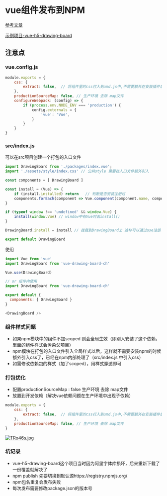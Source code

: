 # vue组件发布到NPM



[参考文章](https://juejin.cn/post/6844903953180835847#heading-0)

[示例项目-vue-h5-drawing-board](https://github.com/sgr-coderChen/vue-h5-drawing-board)



## 注意点

### vue.config.js

```js
module.exports = {
    css: {
        extract: false,  // 将组件里的css打入到umd.js中,不需要额外在安装插件后引入css (注意：公共style文件夹的样式需要在入口文件单独引入 src/index.js)
    },
    productionSourceMap: false, // 生产环境 去除 map文件
    configureWebpack: (config) => {
        if (process.env.NODE_ENV === 'production') {
            config.externals = {
                'vue': 'Vue',
            }
        }
    }
}
```

### src/index.js

可以在src项目创建一个打包的入口文件

```js
import DrawingBoard from './packages/index.vue';
import './assets/style/index.css' // 公共style 需要在入口文件额外引入

const components = [ DrawingBoard ]

const install = (Vue) => {
    if (install.installed) return   // 判断是否安装注册过
    components.forEach(component => Vue.component(component.name, component)) // 遍历并注册组件
}

if (typeof window !== 'undefined' && window.Vue) {
    install(window.Vue) // window中有Vue时去install()
}

DrawingBoard.install = install // 挂载到DrawingBoard上 这样可以通过use注册 也可以通过引用注册

export default DrawingBoard

```

使用

```js
import Vue from 'vue'
import DrawingBoard from 'vue-drawing-board-ch'

Vue.use(DrawingBoard)

// or 组件内使用
import DrawingBoard from 'vue-drawing-board-ch'

export default {
  components: { DrawingBoard }
}

<DrawingBoard />
```



### 组件样式问题

- 如果npm模块中的组件不加scoped 则会全局生效（即别人安装了这个依赖，里面的组件样式会污染父项目）
- npm模块在打包的入口文件引入全局样式以后，这样就不需要安装npm的时候额外引入css了，已经在npm内部处理了（src/index.js 中引入css）
- 如需修改依赖包的样式（加了scoped），用样式穿透即可



### 打包优化

- 配置productionSourceMap : false   生产环境 去除 map文件
- 放置到开发依赖（解决vue依赖问题在生产环境中出现子依赖）

```js
module.exports = {
    css: {
        extract: false,  // 将组件里的css打入到umd.js中,不需要额外在安装插件后引入css (注意：公共style文件夹的样式需要在入口文件单独引入 src/index.js)
    },
    productionSourceMap: false, // 生产环境 去除 map文件
}
```

[![TRo46s.jpg](https://s4.ax1x.com/2021/12/30/TRo46s.jpg)](https://imgtu.com/i/TRo46s)



### 坑记录

- vue-h5-drawing-board这个项目当时因为阿里字体库损坏，后来重新下载了一份覆盖就解决了
- npm publish 先要切换到默认源https://registry.npmjs.org/
- npm包名重复会发布失败
- 每次发布需要修改package.json的版本号

